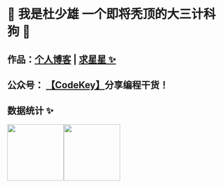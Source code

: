 # 💚 我是杜少雄 一个即将秃顶的大三计科狗 💜 

## 作品：<a href="https://www.shaoxiongdu.top" target="_blank">个人博客</a> | <a href="https://github.com/ShaoxiongDu/ShaoxiongDu_Blog" target="_blank">求星星 ✨</a> </h2>
## 公众号： <a href="https://github.com/ShaoxiongDu/ShaoxiongDu/blob/main/CodeKey.jpg">【CodeKey】</a>分享编程干货！ 
 

## 数据统计 ✨

<img align="" height="130px" src="https://github-readme-stats.vercel.app/api?username=shaoxiongdu&hide_title=true&hide_border=true&show_icons=true&include_all_commits=true&line_height=21&bg_color=0,EC6C6C,FFD479,FFFC79,73FA79&theme=graywhite&locale=cn" /><img align="" height="130px"   src="https://github-readme-stats.vercel.app/api/top-langs/?username=shaoxiongdu&hide_title=true&hide_border=true&layout=compact&bg_color=0,73FA79,73FDFF,D783FF&theme=graywhite&locale=cn" />

